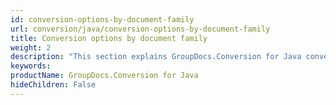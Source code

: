 ```yaml
---
id: conversion-options-by-document-family
url: conversion/java/conversion-options-by-document-family
title: Conversion options by document family
weight: 2
description: "This section explains GroupDocs.Conversion for Java convert options specific to various document types"
keywords: 
productName: GroupDocs.Conversion for Java
hideChildren: False
---
```


